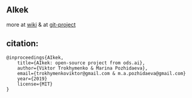 AIkek
-----

more at [wiki](https://github.com/vtrokhymenko/AIkek/wiki) & at [git-project](https://github.com/vtrokhymenko/AIkek/projects)


citation:
--------
    @inproceedings{AIkek,
        title={AIkek: open-source project from ods.ai},
        author={Viktor Trokhymenko & Marina Pozhidaeva},
        email={trokhymenkoviktor@gmail.com & m.a.pozhidaeva@gmail.com}
        year={2019}
        license={MIT}
    }
